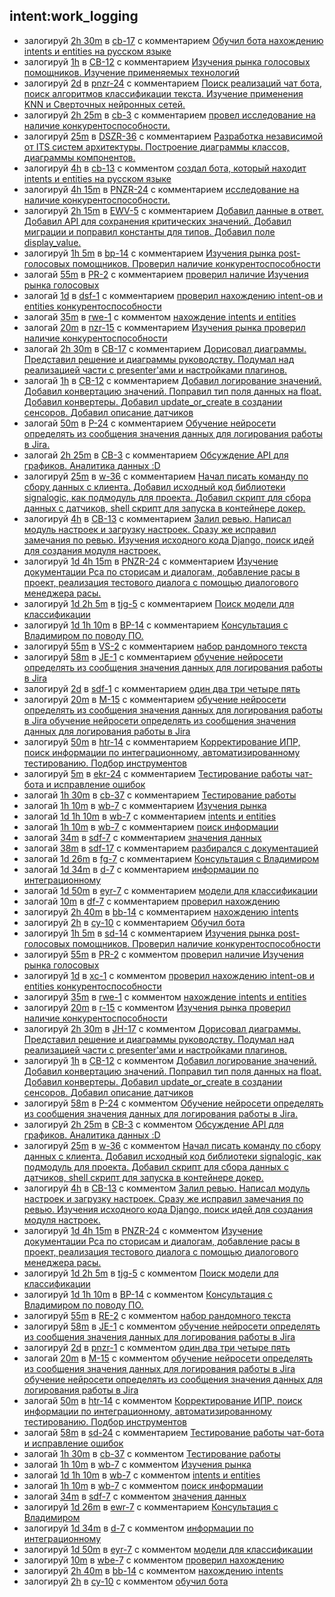 ## intent:work_logging
- залогируй [2h 30m](spent_time) в [cb-17](issue_name) с комментарием [Обучил бота нахождению intents и entities на русском языке](comment)
- залогируй [1h](spent_time) в [CB-12](issue_name) с комментарием [Изучения рынка голосовых помощников. Изучение применяемых технологий](comment)
- залогируй [2d](spent_time) в [pnzr-24](issue_name) с комментарием [Поиск реализаций чат бота, поиск алгоритмов классификации текста. Изучение применения KNN и Сверточных нейронных сетей.](comment)
- залогируй [2h 25m](spent_time) в [cb-3](issue_name) с комментарием [провел исследование на наличие конкурентоспособности.](comment)
- залогируй [25m](spent_time) в [DSZR-36](issue_name) с комментарием [Разработка независимой от ITS систем архитектуры. Построение диаграммы классов, диаграммы компонентов.](comment)
- залогируй [4h](spent_time) в [cb-13](issue_name) с комментом [создал бота, который находит intents и entities на русском языке](comment)
- залогируй [4h 15m](spent_time) в [PNZR-24](issue_name) с комментарием [исследование на наличие конкурентоспособности.](comment)
- залогируй [2h 15m](spent_time) в [EWV-5](issue_name) с комментарием [Добавил данные в ответ. Добавил API для сохранения критических значений. Добавил миграции и поправил константы для типов. Добавил поле display_value.](comment)
- залогируй [1h 5m](spent_time) в [bp-14](issue_name) с комментарием [Изучения рынка post-голосовых помощников. Проверил наличие конкурентоспособности](comment)
- залогай [55m](spent_time) в [PR-2](issue_name) с комментарием [проверил наличие Изучения рынка голосовых](comment)
- залогай [1d](spent_time) в [dsf-1](issue_name) с комментарием [проверил нахождению intent-ов и entities конкурентоспособности](comment)
- залогай [35m](spent_time) в [rwe-1](issue_name) с комментом [нахождение intents и entities](comment)
- залогай [20m](spent_time) в [nzr-15](issue_name) с комментарием [Изучения рынка проверил наличие конкурентоспособности](comment)
- залогай [2h 30m](spent_time) в [CB-17](issue_name) с комментарием [Дорисовал диаграммы. Представил решение и диаграммы руководству. Подумал над реализацией части с presenter'ами и настройками плагинов.](comment)
- залогай [1h](spent_time) в [CB-12](issue_name) с комментарием [Добавил логирование значений. Добавил конвертацию значений. Поправил тип поля данных на float. Добавил конвертеры. Добавил update_or_create в создании сенсоров. Добавил описание датчиков](comment)
- залогай [50m](spent_time) в [P-24](issue_name) с комментарием [Обучение нейросети определять из сообщения значения данных для логирования работы в Jira.](comment)
- залогай [2h 25m](spent_time) в [CB-3](issue_name) с комментарием [Обсуждение API для графиков. Аналитика данных :D](comment)
- залогируй [25m](spent_time) в [w-36](issue_name) с комментарием [Начал писать команду по сбору данных с клиента. Добавил исходный код библиотеки signalogic, как подмодуль для проекта. Добавил скрипт для сбора данных с датчиков, shell скрипт для запуска в контейнере докер.](comment)
- залогируй [4h](spent_time) в [CB-13](issue_name) с комментарием [Залил ревью. Написал модуль настроек и загрузку настроек. Сразу же исправил замечания по ревью. Изучения исходного кода Django, поиск идей для создания модуля настроек.](comment)
- залогируй [1d 4h 15m](spent_time) в [PNZR-24](issue_name) с комментарием [Изучение документации Рса по сторисам и диалогам, добавление расы в проект, реализация тестового диалога с помощью диалогового менеджера расы.](comment)
- залогируй [1d 2h 5m](spent_time) в [tjg-5](issue_name) с комментарием [Поиск модели для классификации](comment)
- залогируй [1d 1h 10m](spent_time) в [BP-14](issue_name) с комментарием [Консультация с Владимиром по поводу ПО.](comment)
- залогируй [55m](spent_time) в [VS-2](issue_name) с комментарием [набор рандомного текста](comment)
- залогируй [58m](spent_time) в [JE-1](issue_name) с комментарием [обучение нейросети определять из сообщения значения данных для логирования работы в Jira](comment)
- залогируй [2d](spent_time) в [sdf-1](issue_name) с комментарием [один два три четыре пять](comment)
- залогируй [20m](spent_time) в [M-15](issue_name) с комментарием [обучение нейросети определять из сообщения значения данных для логирования работы в Jira обучение нейросети определять из сообщения значения данных для логирования работы в Jira](comment)
- залогируй [50m](spent_time) в [htr-14](issue_name) с комментарием [Корректирование ИПР, поиск информации по интеграционному, автоматизированному тестированию. Подбор инструментов](comment)
- залогируй [5m](spent_time) в [ekr-24](issue_name) с комментарием [Тестирование работы чат-бота и исправление ошибок](comment)
- залогай [1h 30m](spent_time) в [cb-37](issue_name) с комментарием [Тестирование работы](comment)
- залогай [1h 10m](spent_time) в [wb-7](issue_name) с комментарием [Изучения рынка](comment)
- залогай [1d 1h 10m](spent_time) в [wb-7](issue_name) с комментарием [intents и entities](comment)
- залогай [1h 10m](spent_time) в [wb-7](issue_name) с комментарием [поиск информации](comment)
- залогай [34m](spent_time) в [sdf-7](issue_name) с комментарием [значения данных](comment)
- залогай [38m](spent_time) в [sdf-17](issue_name) с комментарием [разбирался с документацией](comment)
- залогай [1d 26m](spent_time) в [fg-7](issue_name) с комментарием [Консультация с Владимиром](comment)
- залогай [1d 34m](spent_time) в [d-7](issue_name) с комментарием [информации по интеграционному](comment)
- залогай [1d 50m](spent_time) в [eyr-7](issue_name) с комментарием [модели для классификации](comment)
- залогай [10m](spent_time) в [df-7](issue_name) с комментарием [проверил нахождению](comment)
- залогируй [2h 40m](spent_time) в [bb-14](issue_name) с комментарием [нахождению intents](comment)
- залогируй [2h](spent_time) в [cy-10](issue_name) с комментарием [Обучил бота](comment)
- залогируй [1h 5m](spent_time) в [sd-14](issue_name) с комментарием [Изучения рынка post-голосовых помощников. Проверил наличие конкурентоспособности](comment)
- залогируй [55m](spent_time) в [PR-2](issue_name) с комментом [проверил наличие Изучения рынка голосовых](comment)
- залогируй [1d](spent_time) в [xc-1](issue_name) с комментом [проверил нахождению intent-ов и entities конкурентоспособности](comment)
- залогируй [35m](spent_time) в [rwe-1](issue_name) с комментом [нахождение intents и entities](comment)
- залогируй [20m](spent_time) в [r-15](issue_name) с комментом [Изучения рынка проверил наличие конкурентоспособности](comment)
- залогируй [2h 30m](spent_time) в [JH-17](issue_name) с комментом [Дорисовал диаграммы. Представил решение и диаграммы руководству. Подумал над реализацией части с presenter'ами и настройками плагинов.](comment)
- залогируй [1h](spent_time) в [CB-12](issue_name) с комментом [Добавил логирование значений. Добавил конвертацию значений. Поправил тип поля данных на float. Добавил конвертеры. Добавил update_or_create в создании сенсоров. Добавил описание датчиков](comment)
- залогируй [58m](spent_time) в [P-24](issue_name) с комментом [Обучение нейросети определять из сообщения значения данных для логирования работы в Jira.](comment)
- залогируй [2h 25m](spent_time) в [CB-3](issue_name) с комментом [Обсуждение API для графиков. Аналитика данных :D](comment)
- залогируй [25m](spent_time) в [w-36](issue_name) с комментом [Начал писать команду по сбору данных с клиента. Добавил исходный код библиотеки signalogic, как подмодуль для проекта. Добавил скрипт для сбора данных с датчиков, shell скрипт для запуска в контейнере докер.](comment)
- залогируй [4h](spent_time) в [CB-13](issue_name) с комментом [Залил ревью. Написал модуль настроек и загрузку настроек. Сразу же исправил замечания по ревью. Изучения исходного кода Django, поиск идей для создания модуля настроек.](comment)
- залогируй [1d 4h 15m](spent_time) в [PNZR-24](issue_name) с комментом [Изучение документации Рса по сторисам и диалогам, добавление расы в проект, реализация тестового диалога с помощью диалогового менеджера расы.](comment)
- залогируй [1d 2h 5m](spent_time) в [tjg-5](issue_name) с комментом [Поиск модели для классификации](comment)
- залогируй [1d 1h 10m](spent_time) в [BP-14](issue_name) с комментом [Консультация с Владимиром по поводу ПО.](comment)
- залогируй [55m](spent_time) в [RE-2](issue_name) с комментом [набор рандомного текста](comment)
- залогируй [58m](spent_time) в [JE-1](issue_name) с комментом [обучение нейросети определять из сообщения значения данных для логирования работы в Jira](comment)
- залогируй [2d](spent_time) в [pnzr-1](issue_name) с комментом [один два три четыре пять](comment)
- залогай [20m](spent_time) в [M-15](issue_name) с комментом [обучение нейросети определять из сообщения значения данных для логирования работы в Jira обучение нейросети определять из сообщения значения данных для логирования работы в Jira](comment)
- залогай [50m](spent_time) в [htr-14](issue_name) с комментом [Корректирование ИПР, поиск информации по интеграционному, автоматизированному тестированию. Подбор инструментов](comment)
- залогай [58m](spent_time) в [sd-24](issue_name) с комментарием [Тестирование работы чат-бота и исправление ошибок](comment)
- залогай [1h 30m](spent_time) в [cb-37](issue_name) с комментом [Тестирование работы](comment)
- залогай [1h 10m](spent_time) в [wb-7](issue_name) с комментом [Изучения рынка](comment)
- залогай [1d 1h 10m](spent_time) в [wb-7](issue_name) с комментом [intents и entities](comment)
- залогай [1h 10m](spent_time) в [wb-7](issue_name) с комментом [поиск информации](comment)
- залогай [34m](spent_time) в [sdf-7](issue_name) с комментом [значения данных](comment)
- залогируй [1d 26m](spent_time) в [ewr-7](issue_name) с комментарием [Консультация с Владимиром](comment)
- залогируй [1d 34m](spent_time) в [d-7](issue_name) с комментом [информации по интеграционному](comment)
- залогируй [1d 50m](spent_time) в [eyr-7](issue_name) с комментом [модели для классификации](comment)
- залогируй [10m](spent_time) в [wbe-7](issue_name) с комментом [проверил нахождению](comment)
- залогируй [2h 40m](spent_time) в [bb-14](issue_name) с комментом [нахождению intents](comment)
- залогируй [2h](spent_time) в [cy-10](issue_name) с комментом [обучил бота](comment)